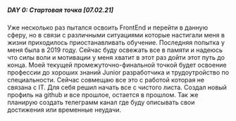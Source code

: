 ##### DAY 0: Стартовая точка  [07.02.21]

Уже несколько раз пытался освоить FrontEnd и перейти в данную сферу, но в связи с различными ситуациями которые настигали меня в жизни приходилось приостанавливать обучение. Последняя попытка у меня была в 2019 году. Сейчас буду освежать все в памяти и надеюсь что силы воли и мотивации у меня хватит в этот раз дойти этот путь до конца. Моей текущей промежуточно-финальной точкой будет освоение профессии до хороших знаний Junior разработчика и трудоутройство по специальности. Сейчас совмещаю все это с работой которая не связана с IT.
Для себя решил начать все с чистого листа. Создал новый профиль на github и все прошлое, остается в прошлом.
Так же планирую создать телеграмм канал где буду описывать свои достижения или временные неудачи.